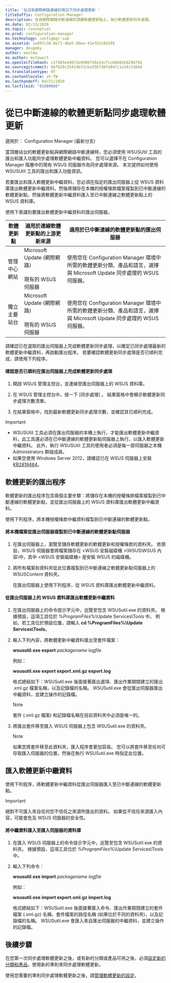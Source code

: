 ```yaml
---
title: '在沒有網際網路連線的情況下同步處理更新 '
titleSuffix: Configuration Manager
description: 在與網際網路中斷連線的頂層軟體更新點上，執行軟體更新同步處理。
ms.date: 02/13/2020
ms.topic: conceptual
ms.prod: configuration-manager
ms.technology: configmgr-sum
ms.assetid: 1a997c30-8e71-4be5-89ee-41efb2c8d199
manager: dougeby
author: mestew
ms.author: mstewart
ms.openlocfilehash: c2fd85ea9d72e0986f56e24c7ccb66826829079b
ms.sourcegitcommit: bbf820c35414bf2cba356f30fe047c1a34c5384d
ms.translationtype: HT
ms.contentlocale: zh-TW
ms.lasthandoff: 04/21/2020
ms.locfileid: "81689666"
---
```

# <a name="synchronize-software-updates-from-a-disconnected-software-update-point"></a>從已中斷連線的軟體更新點同步處理軟體更新  

適用於：  Configuration Manager (最新分支)

 當頂層站台的軟體更新點與網際網路中斷連線時，您必須使用 WSUSUtil 工具的匯出和匯入功能同步處理軟體更新中繼資料。 您可以選擇不在 Configuration Manager 階層中的現有 WSUS 伺服器作為同步處理來源。 本文提供如何使用 WSUSUtil 工具的匯出和匯入功能資訊。  

 若要匯出和匯入軟體更新中繼資料，您必須在指定的匯出伺服器上從 WSUS 資料庫匯出軟體更新中繼資料，然後將儲存在本機的授權條款檔案複製到已中斷連線的軟體更新點，然後將軟體更新中繼資料匯入至已中斷連線之軟體更新點上的 WSUS 資料庫。  

 使用下表識別要匯出軟體更新中繼資料的匯出伺服器。  

|軟體更新點|適用於連線軟體更新點的上游更新來源|適用於已中斷連線的軟體更新點的匯出伺服器|  
|---------------------------|-----------------------------------------------------------------|------------------------------------------------------------|  
|管理中心網站|Microsoft Update (網際網路)<br /><br /> 現有的 WSUS 伺服器|使用您在 Configuration Manager 環境中所需的軟體更新分類、產品和語言，選擇與 Microsoft Update 同步處理的 WSUS 伺服器。|  
|獨立主要站台|Microsoft Update (網際網路)<br /><br /> 現有的 WSUS 伺服器|使用您在 Configuration Manager 環境中所需的軟體更新分類、產品和語言，選擇與 Microsoft Update 同步處理的 WSUS 伺服器。|  

 請確認已在選取的匯出伺服器上完成軟體更新同步處理，以確定已同步處理最新的軟體更新中繼資料，再啟動匯出程序。 若要確認軟體更新同步處理是否已順利完成，請使用下列程序。  

#### <a name="to-verify-that-software-updates-synchronization-has-completed-successfully-on-the-export-server"></a>確認是否已順利在匯出伺服器上完成軟體更新同步處理  

1.  開啟 WSUS 管理主控台，並連線至匯出伺服器上的 WSUS 資料庫。  

2.  在 WSUS 管理主控台中，按一下 [同步處理]  。 結果窗格中會顯示軟體更新同步處理次數清單。  

3.  在結果窗格中，找到最新軟體更新同步處理次數，並確認其已順利完成。  

> [!IMPORTANT]  
> - WSUSUtil 工具必須在匯出伺服器的本機上執行，才能匯出軟體更新中繼資料，此工具還必須在已中斷連線的軟體更新點伺服器上執行，以匯入軟體更新中繼資料。 此外，執行 WSUSUtil 工具的使用者必須是每一部伺服器之本機 Administrators 群組成員。  
> - 如果您使用 Windows Server 2012，請確認已在 WSUS 伺服器上安裝 [KB2819484](https://support.microsoft.com/help/2819484/cab-file-that-is-exported-by-using-the-wsusutil-exe-command-is-display)。

## <a name="export-process-for-software-updates"></a>軟體更新的匯出程序  
 軟體更新的匯出程序包含兩個主要步驟：將儲存在本機的授權條款檔案複製到已中斷連線的軟體更新點，並從匯出伺服器上的 WSUS 資料庫匯出軟體更新中繼資料。  

 使用下列程序，將本機授權條款中繼資料複製到已中斷連線的軟體更新點。  

#### <a name="to-copy-local-files-from-the-export-server-to-the-disconnected-software-update-point-server"></a>將本機檔案從匯出伺服器複製到已中斷連線的軟體更新點伺服器  

1. 在匯出伺服器上，瀏覽至儲存軟體更新的軟體更新和授權條款的資料夾。 依預設，WSUS 伺服器會將檔案儲存在 <WSUS 安裝磁碟機  >\WSUS\WSUS 內容\\中，其中 <WSUS 安裝磁碟機>  是安裝 WSUS 的磁碟機。  

2. 將所有檔案和資料夾從此位置複製到已中斷連線之軟體更新點伺服器上的 WSUSContent 資料夾。  

   在匯出伺服器上使用下列程序，從 WSUS 資料庫匯出軟體更新中繼資料。  

#### <a name="to-export-software-updates-metadata-from-the-wsus-database-on-the-export-server"></a>從匯出伺服器上的 WSUS 資料庫匯出軟體更新中繼資料  

1.  在匯出伺服器上的命令提示字元中，巡覽至包含 WSUSutil.exe 的資料夾。 根據預設，這項工具位於 %*ProgramFiles*%\Update Services\Tools 中。 例如，若工具位於預設位置，請輸入 **cd %ProgramFiles%\Update Services\Tools**。  

2.  輸入下列內容，將軟體更新中繼資料匯出至套件檔案：  

     **wsusutil.exe export**  *packagename*  *logfile*  
 
     例如：  

     **wsusutil.exe export export.xml.gz export.log**  

     格式總結如下：WSUSutil.exe 後面接著匯出選項、匯出作業期間建立的匯出 .xml.gz 檔案名稱，以及記錄檔的名稱。 WSUSutil.exe 會從匯出伺服器匯出中繼資料，並建立操作的記錄檔。  

    > [!NOTE]  
    >  套件 (.xml.gz 檔案) 和記錄檔名稱在目前資料夾中必須是唯一的。  

3.  將匯出套件移至匯入 WSUS 伺服器上包含 WSUSutil.exe 的資料夾。  

    > [!NOTE]  
    >  如果您將套件移至此資料夾，匯入程序會更加容易。 您可以將套件移至任何可存取匯入伺服器的位置，然後在執行 WSUSutil.exe 時指定此位置。  

## <a name="import-software-updates-metadata"></a>匯入軟體更新中繼資料  
 使用下列程序，將軟體更新中繼資料從匯出伺服器匯入至已中斷連線的軟體更新點。  

> [!IMPORTANT]  
>  絕對不可匯入來自任何您不信任之來源所匯出的資料。 如果從不信任來源匯入內容，可能會危及 WSUS 伺服器的安全性。  

#### <a name="to-import-metadata-to-the-database-of-the-import-server"></a>將中繼資料匯入至匯入伺服器的資料庫  

1.  在匯入 WSUS 伺服器上的命令提示字元中，巡覽至包含 WSUSutil.exe 的資料夾。 根據預設，這項工具位於 %*ProgramFiles*%\Update Services\Tools 中。  

2.  輸入下列命令：  

     **wsusutil.exe import**  *packagename*  *logfile*  

     例如：  

     **wsusutil.exe import export.xml.gz import.log**  

     格式總結如下：WSUSutil.exe 後面接著匯入命令、匯出作業期間建立的套件檔案 (.xml.gz) 名稱、套件檔案的路徑名稱 (如果位於不同的資料夾)，以及記錄檔的名稱。 WSUSutil.exe 會匯入來自匯出伺服器的中繼資料，並建立操作的記錄檔。  

## <a name="next-steps"></a>後續步驟
在您第一次同步處理軟體更新之後，或有新的分類或產品可用之後，必須[設定新的分類和產品](configure-classifications-and-products.md)，使用新的準則來同步處理軟體更新。

使用您需要的準則同步處理軟體更新之後，請[管理軟體更新的設定](manage-settings-for-software-updates.md)。   
